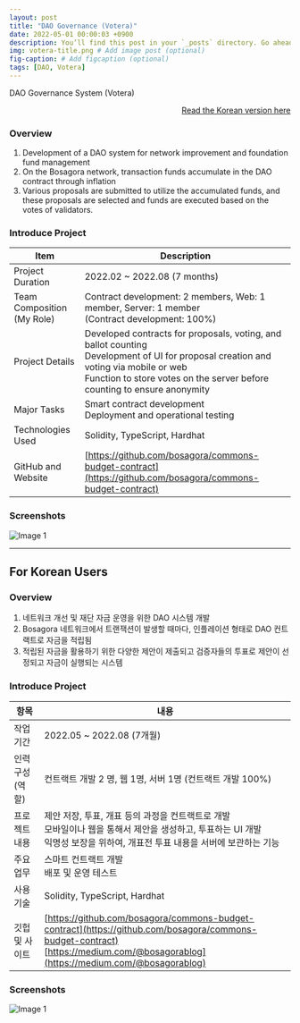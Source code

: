 ```yaml
---
layout: post
title: "DAO Governance (Votera)"
date: 2022-05-01 00:00:03 +0900
description: You’ll find this post in your `_posts` directory. Go ahead and edit it and re-build the site to see your changes. # Add post description (optional)
img: votera-title.png # Add image post (optional)
fig-caption: # Add figcaption (optional)
tags: [DAO, Votera]
---
```

DAO Governance System (Votera)

<div style="text-align: right;">
    <a href="#for-korean-users">Read the Korean version here</a> 
</div>

### Overview
1. Development of a DAO system for network improvement and foundation fund management
2. On the Bosagora network, transaction funds accumulate in the DAO contract through inflation
3. Various proposals are submitted to utilize the accumulated funds, and these proposals are selected and funds are executed based on the votes of validators.

### Introduce Project

| Item                       | Description                                                                                                                                                                                                             |
|----------------------------| ----------------------------------------------------------------------------------------------------------------------------------------------------------------------------------------------------------------------- |
| Project Duration           | 2022.02 ~ 2022.08 (7 months)                                                                                                                                                                                            |
| Team Composition (My Role) | Contract development: 2 members,  Web: 1 member,  Server: 1 member <br> (Contract development: 100%)                                                                                                                    |
| Project Details            | Developed contracts for proposals, voting, and ballot counting <br> Development of UI for proposal creation and voting via mobile or web <br> Function to store votes on the server before counting to ensure anonymity |
| Major Tasks      | Smart contract development <br> Deployment and operational testing                                                                                                                                                      |
| Technologies Used          | Solidity, TypeScript, Hardhat                                                                                                                                                                                           |
| GitHub and Website         | [https://github.com/bosagora/commons-budget-contract](https://github.com/bosagora/commons-budget-contract)                                                                                                              |

### Screenshots
![Image 1]({{site.baseurl}}/assets/img/votera-1.png)

---
## For Korean Users

### Overview
1. 네트워크 개선 및 재단 자금 운영을 위한 DAO 시스템 개발
2. Bosagora 네트워크에서 트랜잭션이 발생할 때마다, 인플레이션 형태로 DAO 컨트랙트로 자금을 적립됨
3. 적립된 자금을 활용하기 위한 다양한 제안이 제출되고 검증자들의 투표로 제안이 선정되고 자금이 실행되는 시스템

### Introduce Project

| 항목         | 내용                                                                                                                                                                                 |
|------------| ------------------------------------------------------------------------------------------------------------------------------------------------------------------------------------ |
| 작업 기간      | 2022.05 ~ 2022.08 (7개월)                                                                                                                                                            |
| 인력 구성(역할)  | 컨트랙트 개발 2 명, 웹 1명, 서버 1명   (컨트랙트 개발 100%)                                                                                                                          |
| 프로젝트 내용    | 제안 저장, 투표, 개표 등의 과정을 컨트랙트로 개발 <br> 모바일이나 웹을 통해서 제안을 생성하고, 투표하는 UI 개발 <br> 익명성 보장을 위하여, 개표전 투표 내용을 서버에 보관하는 기능   |
| 주요 업무  | 스마트 컨트랙트 개발 <br> 배포 및 운영 테스트                                                                                                                                        |
| 사용 기술      | Solidity, TypeScript, Hardhat                                                                                                                                                        |
| 깃헙 및 사이트   | [https://github.com/bosagora/commons-budget-contract](https://github.com/bosagora/commons-budget-contract) <br> [https://medium.com/@bosagorablog](https://medium.com/@bosagorablog) |


### Screenshots
![Image 1]({{site.baseurl}}/assets/img/votera-1.png)


